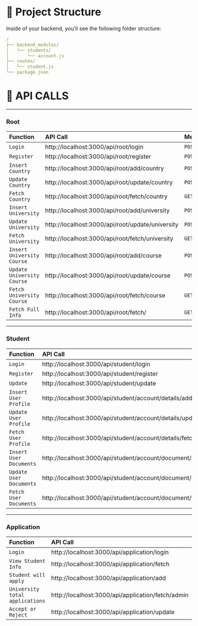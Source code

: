 
# 🚀 Project Structure

Inside of your backend, you'll see the following folder structure:

```yaml
/
├── backend_modules/
│   └── students/
│       └── account.js
├── routes/
│   └── student.js
└── package.json
```


# 🤖 API CALLS

----------------------------------------------------------------------------------

### Root

| Function                      | API Call                                              | Method            |
| :------------------------     | :-----------------------------------------------      |:------------------|
| `Login`                       |     http://localhost:3000/api/root/login               |   `POST`          |
| `Register`                    |     http://localhost:3000/api/root/register            |   `POST`          |
| `Insert Country`              |     http://localhost:3000/api/root/add/country         |   `POST`          |
| `Update Country`              |     http://localhost:3000/api/root/update/country      |   `POST`          |
| `Fetch Country`               |     http://localhost:3000/api/root/fetch/country       |   `GET`           |
| `Insert University`           |     http://localhost:3000/api/root/add/university      |   `POST`          |
| `Update University`           |     http://localhost:3000/api/root/update/university   |   `POST`          |
| `Fetch University`            |     http://localhost:3000/api/root/fetch/university    |   `GET`           |
| `Insert University Course`    |     http://localhost:3000/api/root/add/course          |   `POST`          |
| `Update University Course`    |     http://localhost:3000/api/root/update/course       |   `POST`          |
| `Fetch University Course`     |     http://localhost:3000/api/root/fetch/course        |   `GET`           |
| `Fetch Full Info`             |     http://localhost:3000/api/root/fetch/              |   `GET`           |

----------------------------------------------------------------------------------
 

### Student

| Function                     | API Call                                                   | Method       |
| :------------------------    | :-----------------------------------------------           |:-------------|
| `Login`                      |   http://localhost:3000/api/student/login                  |  `POST`     |
| `Register`                   |   http://localhost:3000/api/student/register               |  `POST`     |
| `Update`                     |   http://localhost:3000/api/student/update                 |  `POST`     |
| `Insert User Profile`        |   http://localhost:3000/api/student/account/details/add    |  `POST`     |
| `Update User Profile`        |   http://localhost:3000/api/student/account/details/update |  `POST`     |
| `Fetch User Profile`         |   http://localhost:3000/api/student/account/details/fetch  |  `POST`     |
| `Insert User Documents`      |   http://localhost:3000/api/student/account/document/add   |  `POST`     |
| `Update User Documents`      |   http://localhost:3000/api/student/account/document/delete|  `POST`     |
| `Fetch User Documents`       |   http://localhost:3000/api/student/account/document/fetch |  `POST`     |


----------------------------------------------------------------------------------


### Application

| Function                       | API Call                                          | Method    |
| :------------------------      | :-----------------------------------------------  |:----------|
| `Login`                        |   http://localhost:3000/api/application/login       |   `POST`  |
| `View Student Info`            |   http://localhost:3000/api/application/fetch       |   `POST`  |
| `Student will apply`           |   http://localhost:3000/api/application/add         |   `POST`  |
| `University total applications`|   http://localhost:3000/api/application/fetch/admin |   `POST`  |
| `Accept or Reject`             |   http://localhost:3000/api/application/update      |   `POST`  |
